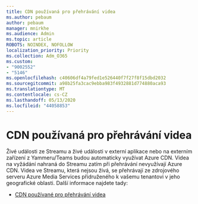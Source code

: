 ```yaml
---
title: CDN používaná pro přehrávání videa
ms.author: pebaum
author: pebaum
manager: mnirkhe
ms.audience: Admin
ms.topic: article
ROBOTS: NOINDEX, NOFOLLOW
localization_priority: Priority
ms.collection: Adm_O365
ms.custom:
- "9002552"
- "5146"
ms.openlocfilehash: c40606df4a79fed1e526440f7f27f8f15dbd2032
ms.sourcegitcommit: a98b25fa3cac9ebba983f4932881d774880aca93
ms.translationtype: MT
ms.contentlocale: cs-CZ
ms.lasthandoff: 05/13/2020
ms.locfileid: "44058853"
---
```

# <a name="cdn-used-for-video-playback"></a>CDN používaná pro přehrávání videa

Živé události ze Streamu a živé události v externí aplikace nebo na externím zařízení z Yammeru/Teams budou automaticky využívat Azure CDN. Videa na vyžádání nahraná do Streamu zatím při přehrávání nevyužívají Azure CDN. Videa ve Streamu, která nejsou živá, se přehrávají ze zdrojového serveru Azure Media Services přidruženého k vašemu tenantovi v jeho geografické oblasti. Další informace najdete tady:

- [CDN používané pro přehrávání videa](https://docs.microsoft.com/stream/network-overview#cdn-used-for-video-playback)
